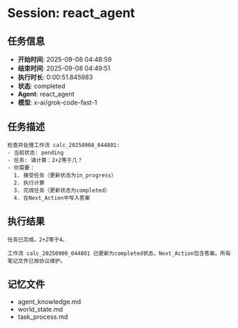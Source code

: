 # Session: react_agent

## 任务信息
- **开始时间**: 2025-09-08 04:48:59
- **结束时间**: 2025-09-08 04:49:51
- **执行时长**: 0:00:51.845983
- **状态**: completed
- **Agent**: react_agent
- **模型**: x-ai/grok-code-fast-1

## 任务描述
```
检查并处理工作流 calc_20250908_044801:
- 当前状态: pending
- 任务: 请计算：2+2等于几？
- 你需要：
  1. 接受任务（更新状态为in_progress）
  2. 执行计算
  3. 完成任务（更新状态为completed）
  4. 在Next_Action中写入答案
```

## 执行结果
```
任务已完成。2+2等于4。

工作流 calc_20250908_044801 已更新为completed状态，Next_Action包含答案。所有笔记文件已按协议维护。
```

## 记忆文件
- agent_knowledge.md
- world_state.md  
- task_process.md
